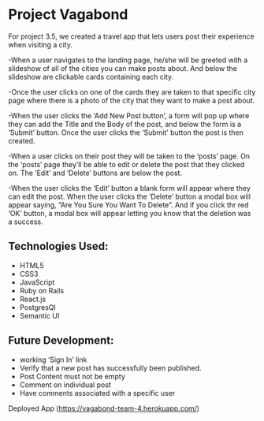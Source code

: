 # Project Vagabond<br>

For project 3.5, we created a travel app that lets users post their experience when visiting a city.

-When a user navigates to the landing page, he/she will be greeted with a slideshow of all of the cities you can make posts about.
And below the slideshow are clickable cards containing each city.

-Once the user clicks on one of the cards they are taken to that specific city page where there is a photo of the city that they want to make a post about.

-When the user clicks the ‘Add New Post button’, a form will pop up where they can add the Title and the Body of the post, and below the form is a ‘Submit’ button. Once the user clicks the ‘Submit’ button the post is then created.

-When a user clicks on their post they will be taken to the ‘posts’ page. On the ‘posts’ page they’ll be able to edit or delete the post that they clicked on. The ‘Edit’ and ‘Delete’ buttons are below the post.

-When the user clicks the ‘Edit’ button a blank form will appear where they can edit the post.
When the user clicks the ‘Delete’ button a modal box will appear saying, “Are You Sure You Want To Delete”. And if you click thr red ‘OK’ button, a modal box will appear letting you know that the deletion was a success.


## Technologies Used:

<ul>
<li>HTML5</li>
<li>CSS3</li>
<li>JavaScript</li>
<li>Ruby on Rails</li>
<li>React.js</li>
<li>PostgresQl</li>
<li>Semantic UI</li>
</ul>



## Future Development:
<ul>
<li>working ‘Sign In’ link</li>
<li>Verify that a new post has successfully been published.</li>
<li>Post Content must not be empty</li>
<li>Comment on individual post</li>
<li>Have comments associated with a specific user</li>

</ul>



Deployed App (https://vagabond-team-4.herokuapp.com/) 